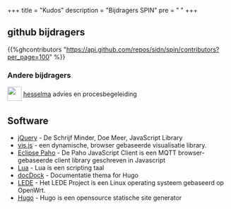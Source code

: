 +++
title = "Kudos"
description = "Bijdragers SPIN"
pre = "<i class='fa fa-bullhorn'></i> "
+++


## github bijdragers
{{%ghcontributors "https://api.github.com/repos/sidn/spin/contributors?per_page=100" %}}

### Andere bijdragers
<div class="ghContributors">
    <div>
      <img src="https://pbs.twimg.com/profile_images/668515491720237056/QDjQ_jYL_400x400.jpg" class="inline" width="32" height="32" style="height: 32px;height: 32px;margin-bottom:.25em; vertical-align:middle; ">
      <label><i class='fa fa-twitter'></i><a href="https://twitter.com/hesselma">hesselma</a></label>
      <span class="contributions">advies en procesbegeleiding</span>
    </div>
</div>

## Software
* [jQuery](https://jquery.com) - De Schrijf Minder, Doe Meer, JavaScript Library
* [vis.js](http://visjs.org/) - een dynamische, browser gebaseerde visualisatie library.
* [Eclipse Paho](https://www.eclipse.org/paho/clients/js/) - De Paho JavaScript Client is een MQTT browser-gebaseerde client library geschreven in Javascript
* [Lua](https://www.lua.org/) - Lua is een scripting taal 
* [docDock](https://themes.gohugo.io/docdock/) - Documentatie thema for Hugo
* [LEDE](https://lede-project.org/) - Het LEDE Project is een Linux operating systeem gebaseerd op OpenWrt.
* [Hugo](https://gohugo.io/) - Hugo is een opensource statische site generator

